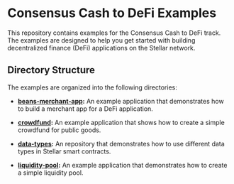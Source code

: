 # Consensus Cash to DeFi Examples

This repository contains examples for the Consensus Cash to DeFi track. The examples are designed to help you get started with building decentralized finance (DeFi) applications on the Stellar network.

## Directory Structure

The examples are organized into the following directories:

- **[beans-merchant-app](./beans-merchant-app):** An example application that demonstrates how to build a merchant app for a DeFi application.

- **[crowdfund](./crowdfund):** An example application that shows how to create a simple crowdfund for public goods.

- **[data-types](./data-types):** An repository that demonstrates how to use different data types in Stellar smart contracts.

- **[liquidity-pool](./liquidity-pool):** An example application that demonstrates how to create a simple liquidity pool.
